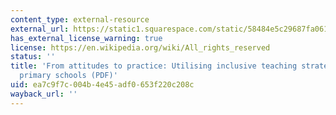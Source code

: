 ```yaml
---
content_type: external-resource
external_url: https://static1.squarespace.com/static/58484e5c29687fa0619950ac/t/58487e7cb3db2b3b3873689f/1481145993303/Elder%2C+Damiani+%26+Oswago+%282015%29-+Inclusion+in+Kenyan+Schools.pdf
has_external_license_warning: true
license: https://en.wikipedia.org/wiki/All_rights_reserved
status: ''
title: 'From attitudes to practice: Utilising inclusive teaching strategies in Kenyan
  primary schools (PDF)'
uid: ea7c9f7c-004b-4e45-adf0-653f220c208c
wayback_url: ''
---
```

